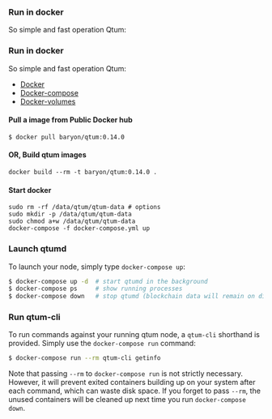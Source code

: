 ### Run in docker

So simple and fast operation Qtum:


### Run in docker

So simple and fast operation Qtum:
 - [Docker](https://docs.docker.com)
 - [Docker-compose](https://github.com/docker/compose)
 - [Docker-volumes](https://github.com/cpuguy83/docker-volumes)

#### Pull a image from Public Docker hub

```
$ docker pull baryon/qtum:0.14.0
```

#### OR, Build qtum images

```
docker build --rm -t baryon/qtum:0.14.0 .
```

#### Start docker

```
sudo rm -rf /data/qtum/qtum-data # options 
sudo mkdir -p /data/qtum/qtum-data
sudo chmod a+w /data/qtum/qtum-data
docker-compose -f docker-compose.yml up
```

### Launch qtumd

To launch your node, simply type `docker-compose up`:

```sh
$ docker-compose up -d  # start qtumd in the background
$ docker-compose ps     # show running processes
$ docker-compose down   # stop qtumd (blockchain data will remain on disk)
```

### Run qtum-cli

To run commands against your running qtum node, a `qtum-cli` shorthand is provided. Simply use the `docker-compose run` command:

```sh
$ docker-compose run --rm qtum-cli getinfo
```

Note that passing `--rm` to `docker-compose run` is not strictly necessary. However, it will prevent exited containers building up on your system after each command, which can waste disk space. If you forget to pass `--rm`, the unused containers will be cleaned up next time you run `docker-compose down`.

